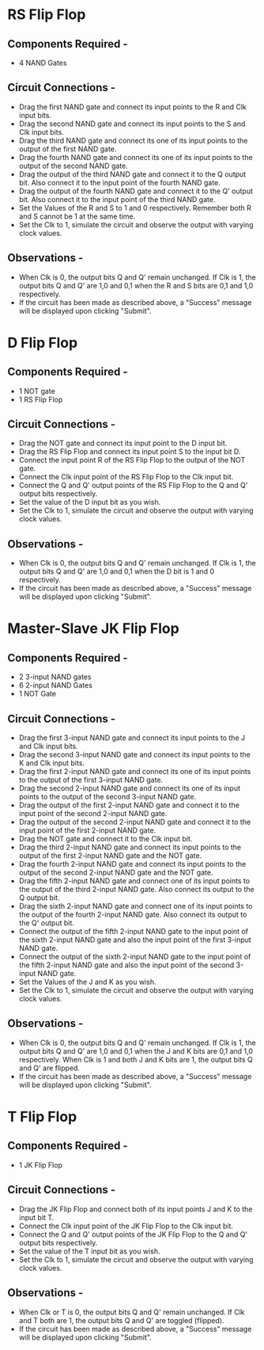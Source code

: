 # RS Flip Flop

## Components Required - 

* 4 NAND Gates

## Circuit Connections - 

* Drag the first NAND gate and connect its input points to the R and Clk input bits.
* Drag the second NAND gate and connect its input points to the S and Clk input bits.
* Drag the third NAND gate and connect its one of its input points to the output of the first NAND gate.
* Drag the fourth NAND gate and connect its one of its input points to the output of the second NAND gate.
* Drag the output of the third NAND gate and connect it to the Q output bit. Also connect it to the input point of the fourth NAND gate.
* Drag the output of the fourth NAND gate and connect it to the Q' output bit. Also connect it to the input point of the third NAND gate.
* Set the Values of the R and S to 1 and 0 respectively. Remember both R and S cannot be 1 at the same time.
* Set the Clk to 1, simulate the circuit and observe the output with varying clock values.

## Observations - 

* When Clk is 0, the output bits Q and Q' remain unchanged. If Clk is 1, the output bits Q and Q' are 1,0 and 0,1 when the R and S bits are 0,1 and 1,0 respectively.
* If the circuit has been made as described above, a "Success" message will be displayed upon clicking "Submit".

# D Flip Flop

## Components Required - 

* 1 NOT gate
* 1 RS Flip Flop

## Circuit Connections - 

* Drag the NOT gate and connect its input point to the D input bit.
* Drag the RS Flip Flop and connect its input point S to the input bit D.
* Connect the input point R of the RS Flip Flop to the output of the NOT gate.
* Connect the Clk input point of the RS Flip Flop to the Clk input bit.
* Connect the Q and Q' output points of the RS Flip Flop to the Q and Q' output bits respectively. 
* Set the value of the D input bit as you wish.
* Set the Clk to 1, simulate the circuit and observe the output with varying clock values.

## Observations - 

* When Clk is 0, the output bits Q and Q' remain unchanged. If Clk is 1, the output bits Q and Q' are 1,0 and 0,1 when the D bit is 1 and 0 respectively.
* If the circuit has been made as described above, a "Success" message will be displayed upon clicking "Submit".

# Master-Slave JK Flip Flop

## Components Required - 

* 2 3-input NAND gates
* 6 2-input NAND Gates
* 1 NOT Gate

## Circuit Connections - 

* Drag the first 3-input NAND gate and connect its input points to the J and Clk input bits.
* Drag the second 3-input NAND gate and connect its input points to the K and Clk input bits.
* Drag the first 2-input NAND gate and connect its one of its input points to the output of the first 3-input NAND gate.
* Drag the second 2-input NAND gate and connect its one of its input points to the output of the second 3-input NAND gate.
* Drag the output of the first 2-input NAND gate and connect it to the input point of the second 2-input NAND gate.
* Drag the output of the second 2-input NAND gate and connect it to the input point of the first 2-input NAND gate.
* Drag the NOT gate and connect it to the Clk input bit.
* Drag the third 2-input NAND gate and connect its input points to the output of the first 2-input NAND gate and the NOT gate.
* Drag the fourth 2-input NAND gate and connect its input points to the output of the second 2-input NAND gate and the NOT gate.
* Drag the fifth 2-input NAND gate and connect one of its input points to the output of the third 2-input NAND gate. Also connect its output to the Q output bit.
* Drag the sixth 2-input NAND gate and connect one of its input points to the output of the fourth 2-input NAND gate. Also connect its output to the Q' output bit.
* Connect the output of the fifth 2-input NAND gate to the input point of the sixth 2-input NAND gate and also the input point of the first 3-input NAND gate.
* Connect the output of the sixth 2-input NAND gate to the input point of the fifth 2-input NAND gate and also the input point of the second 3-input NAND gate.
* Set the Values of the J and K as you wish.
* Set the Clk to 1, simulate the circuit and observe the output with varying clock values.

## Observations - 

* When Clk is 0, the output bits Q and Q' remain unchanged. If Clk is 1, the output bits Q and Q' are 1,0 and 0,1 when the J and K bits are 0,1 and 1,0 respectively. When Clk is 1 and both J and K bits are 1, the output bits Q and Q' are flipped.
* If the circuit has been made as described above, a "Success" message will be displayed upon clicking "Submit".

# T Flip Flop

## Components Required - 

* 1 JK Flip Flop

## Circuit Connections - 

* Drag the JK Flip Flop and connect both of its input points J and K to the input bit T.
* Connect the Clk input point of the JK Flip Flop to the Clk input bit.
* Connect the Q and Q' output points of the JK Flip Flop to the Q and Q' output bits respectively. 
* Set the value of the T input bit as you wish.
* Set the Clk to 1, simulate the circuit and observe the output with varying clock values.

## Observations - 

* When Clk or T is 0, the output bits Q and Q' remain unchanged. If Clk and T both are 1, the output bits Q and Q' are toggled (flipped).
* If the circuit has been made as described above, a "Success" message will be displayed upon clicking "Submit".